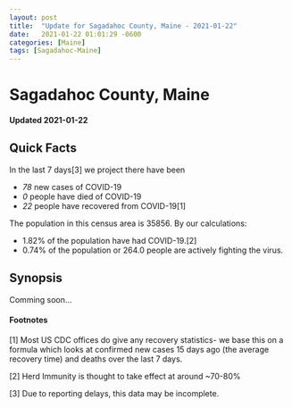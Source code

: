 ```yaml
---
layout: post
title:  "Update for Sagadahoc County, Maine - 2021-01-22"
date:   2021-01-22 01:01:29 -0600
categories: [Maine]
tags: [Sagadahoc-Maine]
---
```


# Sagadahoc County, Maine
#### Updated 2021-01-22

## Quick Facts

In the last 7 days[3] we project there have been
- *78* new cases of COVID-19
- *0* people have died of COVID-19
- *22* people have recovered from COVID-19[1]

The population in this census area is 35856. By our calculations:
- 1.82% of the population have had COVID-19.[2]
- 0.74% of the population or 264.0 people are actively fighting the virus.

## Synopsis

Comming soon...


#### Footnotes

[1] Most US CDC offices do give any recovery statistics- we base this on a formula which looks at confirmed new cases
15 days ago (the average recovery time) and deaths over the last 7 days.

[2] Herd Immunity is thought to take effect at around ~70-80%

[3] Due to reporting delays, this data may be incomplete.
 
    